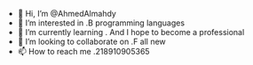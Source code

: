 - 👋 Hi, I’m @AhmedAlmahdy
- 👀 I’m interested in .B programming languages 
- 🌱 I’m currently learning . And I hope to become a professional 
- 💞️ I’m looking to collaborate on .F all new 
- 📫 How to reach me .218910905365

<!---
AhmedAlmahdy/AhmedAlmahdy is a ✨ special ✨ repository because its `README.md` (this file) appears on your GitHub profile.
You can click the Preview link to take a look at your changes.
--->
